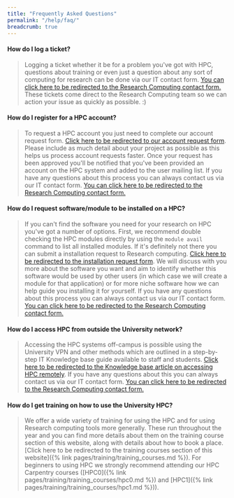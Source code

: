 ```yaml
---
title: "Frequently Asked Questions"
permalink: "/help/faq/"
breadcrumb: true
---
```


#### How do I log a ticket?

>Logging a ticket whether it be for a problem you've got with HPC, questions about training or even just a question about any sort of computing for research can be done via our IT contact form. [You can click here to be redirected to the Research Computing contact form.](https://it.leeds.ac.uk/it?id=sc_cat_item&sys_id=7587b2530f675f00a82247ece1050eda)
>These tickets come direct to the Research Computing team so we can action your issue as quickly as possible. :)

#### How do I register for a HPC account?

> To request a HPC account you just need to complete our account request form. [Click here to be redirected to our account request form](https://it.leeds.ac.uk/it?id=sc_cat_item&sys_id=4c002dd70f235f00a82247ece1050ebc). Please include as much detail about your project as possible as this helps us process account requests faster. Once your request has been approved you'll be notified that you've been provided an account on the HPC system and added to the user mailing list. If you have any questions about this process you can always contact us via our IT contact form. [You can click here to be redirected to the Research Computing contact form.](https://it.leeds.ac.uk/it?id=sc_cat_item&sys_id=7587b2530f675f00a82247ece1050eda)

#### How do I request software/module to be installed on a HPC?

> If you can't find the software you need for your research on HPC you've got a number of options. First, we recommend double checking the HPC modules directly by using the ```module avail``` command to list all installed modules. If it's definitely not there you can submit a installation request to Research computing. [Click here to be redirected to the installation request form](https://it.leeds.ac.uk/it?id=sc_cat_item&sys_id=48d5a6d70f275f00a82247ece1050ea0). We will discuss with you more about the software you want and aim to identify whether this software would be used by other users (in which case we will create a module for that application) or for more niche software how we can help guide you installing it for yourself. If you have any questions about this process you can always contact us via our IT contact form. [You can click here to be redirected to the Research Computing contact form.](https://it.leeds.ac.uk/it?id=sc_cat_item&sys_id=7587b2530f675f00a82247ece1050eda)

#### How do I access HPC from outside the University network?

> Accessing the HPC systems off-campus is possible using the University VPN and other methods which are outlined in a step-by-step IT Knowledge base guide available to staff and students. [Click here to be redirected to the Knowledge base article on accessing HPC remotely](https://it.leeds.ac.uk/it?id=kb_article&sysparm_article=KB0013720). If you have any questions about this you can always contact us via our IT contact form. [You can click here to be redirected to the Research Computing contact form.](https://it.leeds.ac.uk/it?id=sc_cat_item&sys_id=7587b2530f675f00a82247ece1050eda)


#### How do I get training on how to use the University HPC?

> We offer a wide variety of training for using the HPC and for using Research computing tools more generally. These run throughout the year and you can find more details about them on the training course section of this website, along with details about how to book a place. [Click here to be redirected to the training courses section of this website]({% link pages/training/training_courses.md %}). For beginners to using HPC we strongly recommend attending our HPC Carpentry courses ([HPC0]({% link pages/training/training_courses/hpc0.md %}) and [HPC1]({% link pages/training/training_courses/hpc1.md %})).